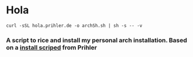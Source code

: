 # Hola

```
curl -sSL hola.prihler.de -o archSh.sh | sh -s -- -v
```
### A script to rice and install my personal arch installation. Based on a [install scriped](https://github.com/Prihler/ifums) from Prihler
